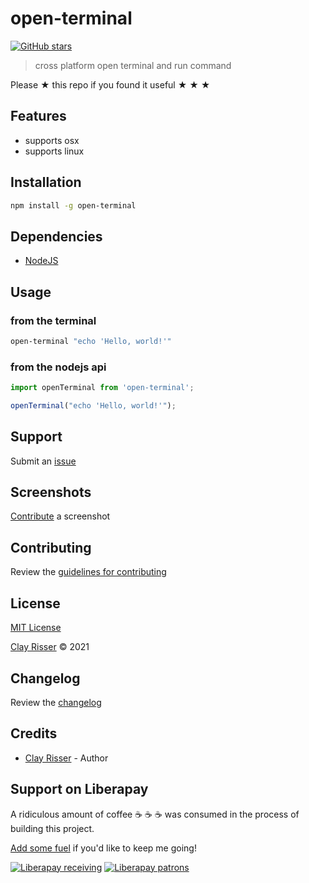 # open-terminal

[![GitHub stars](https://img.shields.io/github/stars/clayrisser/open-terminal.svg?style=social&label=Stars)](https://github.com/clayrisser/open-terminal)

> cross platform open terminal and run command

Please ★ this repo if you found it useful ★ ★ ★

## Features

- supports osx
- supports linux

## Installation

```sh
npm install -g open-terminal
```

## Dependencies

- [NodeJS](https://nodejs.org)

## Usage

### from the terminal
```sh
open-terminal "echo 'Hello, world!'"
```

### from the nodejs api
```js
import openTerminal from 'open-terminal';

openTerminal("echo 'Hello, world!'");
```

## Support

Submit an [issue](https://github.com/clayrisser/open-terminal/issues/new)

## Screenshots

[Contribute](https://github.com/clayrisser/open-terminal/blob/master/CONTRIBUTING.md) a screenshot

## Contributing

Review the [guidelines for contributing](https://github.com/clayrisser/open-terminal/blob/master/CONTRIBUTING.md)

## License

[MIT License](https://github.com/clayrisser/open-terminal/blob/master/LICENSE)

[Clay Risser](https://clayrisser.com) © 2021

## Changelog

Review the [changelog](https://github.com/clayrisser/open-terminal/blob/master/CHANGELOG.md)

## Credits

- [Clay Risser](https://clayrisser.com) - Author

## Support on Liberapay

A ridiculous amount of coffee ☕ ☕ ☕ was consumed in the process of building this project.

[Add some fuel](https://liberapay.com/clayrisser/donate) if you'd like to keep me going!

[![Liberapay receiving](https://img.shields.io/liberapay/receives/clayrisser.svg?style=flat-square)](https://liberapay.com/clayrisser/donate)
[![Liberapay patrons](https://img.shields.io/liberapay/patrons/clayrisser.svg?style=flat-square)](https://liberapay.com/clayrisser/donate)

